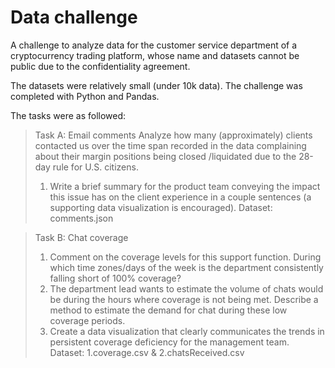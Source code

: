 # Data challenge
A challenge to analyze data for the customer service department of a cryptocurrency trading platform, whose name and datasets cannot be public due to the confidentiality agreement. 

The datasets were relatively small (under 10k data). The challenge was completed with Python and Pandas.

The tasks were as followed:

>Task A: Email comments
>Analyze how many (approximately) clients contacted us over the time span recorded in the data
>complaining about their margin positions being closed /liquidated due to the 28-day rule for U.S.
>citizens.
>1. Write a brief summary for the product team conveying the impact this issue has on the
>client experience in a couple sentences (a supporting data visualization is encouraged).
>Dataset: comments.json

>Task B: Chat coverage
>1. Comment on the coverage levels for this support function. During which time zones/days of
>the week is the department consistently falling short of 100% coverage?
>2. The department lead wants to estimate the volume of chats would be during the hours
>where coverage is not being met. Describe a method to estimate the demand for chat
>during these low coverage periods.
>3. Create a data visualization that clearly communicates the trends in persistent coverage
>deficiency for the management team.
>Dataset: 1.coverage.csv & 2.chatsReceived.csv

